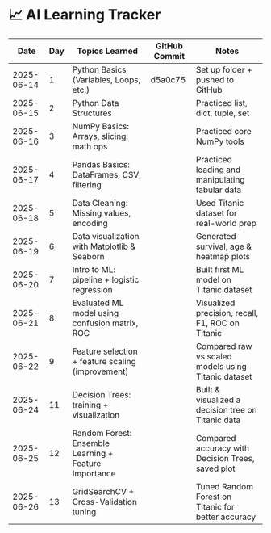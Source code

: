 # 📈 AI Learning Tracker

| Date       | Day | Topics Learned                                        | GitHub Commit    | Notes                                               |
| ---------- | --- | ----------------------------------------------------- | ---------------- | --------------------------------------------------- |
| 2025-06-14 | 1   | Python Basics (Variables, Loops, etc.)                | d5a0c75          | Set up folder + pushed to GitHub                    |
| 2025-06-15 | 2   | Python Data Structures                                | <to-be-filled>   | Practiced list, dict, tuple, set                    |
| 2025-06-16 | 3   | NumPy Basics: Arrays, slicing, math ops               | <your-commit-id> | Practiced core NumPy tools                          |
| 2025-06-17 | 4   | Pandas Basics: DataFrames, CSV, filtering             | <your-commit-id> | Practiced loading and manipulating tabular data     |
| 2025-06-18 | 5   | Data Cleaning: Missing values, encoding               | <your-commit-id> | Used Titanic dataset for real-world prep            |
| 2025-06-19 | 6   | Data visualization with Matplotlib & Seaborn          | <your-commit-id> | Generated survival, age & heatmap plots             |
| 2025-06-20 | 7   | Intro to ML: pipeline + logistic regression           | <commit-id>      | Built first ML model on Titanic dataset             |
| 2025-06-21 | 8   | Evaluated ML model using confusion matrix, ROC        | <commit-id>      | Visualized precision, recall, F1, ROC on Titanic    |
| 2025-06-22 | 9   | Feature selection + feature scaling (improvement)     | <commit-id>      | Compared raw vs scaled models using Titanic dataset |
| 2025-06-24 | 11  | Decision Trees: training + visualization              | <commit-id>      | Built & visualized a decision tree on Titanic data  |
| 2025-06-25 | 12  | Random Forest: Ensemble Learning + Feature Importance | <commit-id>      | Compared accuracy with Decision Trees, saved plot   |
| 2025-06-26 | 13  | GridSearchCV + Cross-Validation tuning                | <commit-id>      | Tuned Random Forest on Titanic for better accuracy  |
